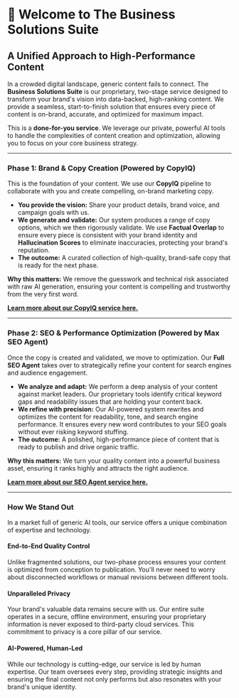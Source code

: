 # 🌟 Welcome to The Business Solutions Suite

## A Unified Approach to High-Performance Content

In a crowded digital landscape, generic content fails to connect. The **Business Solutions Suite** is our proprietary, two-stage service designed to transform your brand's vision into data-backed, high-ranking content. We provide a seamless, start-to-finish solution that ensures every piece of content is on-brand, accurate, and optimized for maximum impact.

This is a **done-for-you service**. We leverage our private, powerful AI tools to handle the complexities of content creation and optimization, allowing you to focus on your core business strategy.

---

### **Phase 1: Brand & Copy Creation** (Powered by CopyIQ)

This is the foundation of your content. We use our **CopyIQ** pipeline to collaborate with you and create compelling, on-brand marketing copy.

* **You provide the vision:** Share your product details, brand voice, and campaign goals with us.
* **We generate and validate:** Our system produces a range of copy options, which we then rigorously validate. We use **Factual Overlap** to ensure every piece is consistent with your brand identity and **Hallucination Scores** to eliminate inaccuracies, protecting your brand's reputation.
* **The outcome:** A curated collection of high-quality, brand-safe copy that is ready for the next phase.

**Why this matters:** We remove the guesswork and technical risk associated with raw AI generation, ensuring your content is compelling and trustworthy from the very first word.

[**Learn more about our CopyIQ service here.**](https://github.com/Todd2112/My-Portfolio/tree/master/CopyIq)

---

### **Phase 2: SEO & Performance Optimization** (Powered by Max SEO Agent)

Once the copy is created and validated, we move to optimization. Our **Full SEO Agent** takes over to strategically refine your content for search engines and audience engagement.

* **We analyze and adapt:** We perform a deep analysis of your content against market leaders. Our proprietary tools identify critical keyword gaps and readability issues that are holding your content back.
* **We refine with precision:** Our AI-powered system rewrites and optimizes the content for readability, tone, and search engine performance. It ensures every new word contributes to your SEO goals without ever risking keyword stuffing.
* **The outcome:** A polished, high-performance piece of content that is ready to publish and drive organic traffic.

**Why this matters:** We turn your quality content into a powerful business asset, ensuring it ranks highly and attracts the right audience.

[**Learn more about our SEO Agent service here.**](https://github.com/Todd2112/My-Portfolio/tree/master/SEO_Agent)

---

### **How We Stand Out**

In a market full of generic AI tools, our service offers a unique combination of expertise and technology.

#### **End-to-End Quality Control**
Unlike fragmented solutions, our two-phase process ensures your content is optimized from conception to publication. You'll never need to worry about disconnected workflows or manual revisions between different tools.

#### **Unparalleled Privacy**
Your brand's valuable data remains secure with us. Our entire suite operates in a secure, offline environment, ensuring your proprietary information is never exposed to third-party cloud services. This commitment to privacy is a core pillar of our service.

#### **AI-Powered, Human-Led**
While our technology is cutting-edge, our service is led by human expertise. Our team oversees every step, providing strategic insights and ensuring the final content not only performs but also resonates with your brand's unique identity.

